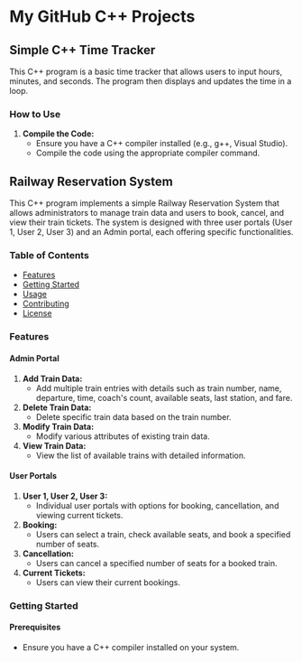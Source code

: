 # My GitHub C++ Projects

## Simple C++ Time Tracker

This C++ program is a basic time tracker that allows users to input hours, minutes, and seconds. The program then displays and updates the time in a loop.

### How to Use

1. **Compile the Code:**
   - Ensure you have a C++ compiler installed (e.g., g++, Visual Studio).
   - Compile the code using the appropriate compiler command.

## Railway Reservation System

This C++ program implements a simple Railway Reservation System that allows administrators to manage train data and users to book, cancel, and view their train tickets. The system is designed with three user portals (User 1, User 2, User 3) and an Admin portal, each offering specific functionalities.

### Table of Contents

- [Features](#features)
- [Getting Started](#getting-started)
- [Usage](#usage)
- [Contributing](#contributing)
- [License](#license)

### Features

#### Admin Portal
1. **Add Train Data:**
   - Add multiple train entries with details such as train number, name, departure, time, coach's count, available seats, last station, and fare.
2. **Delete Train Data:**
   - Delete specific train data based on the train number.
3. **Modify Train Data:**
   - Modify various attributes of existing train data.
4. **View Train Data:**
   - View the list of available trains with detailed information.

#### User Portals
1. **User 1, User 2, User 3:**
   - Individual user portals with options for booking, cancellation, and viewing current tickets.
2. **Booking:**
   - Users can select a train, check available seats, and book a specified number of seats.
3. **Cancellation:**
   - Users can cancel a specified number of seats for a booked train.
4. **Current Tickets:**
   - Users can view their current bookings.

### Getting Started

#### Prerequisites
- Ensure you have a C++ compiler installed on your system.


